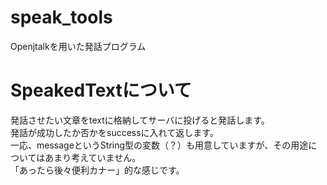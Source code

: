 # speak_tools
Openjtalkを用いた発話プログラム
# SpeakedTextについて
発話させたい文章をtextに格納してサーバに投げると発話します。  
発話が成功したか否かをsuccessに入れて返します。  
一応、messageというString型の変数（？）も用意していますが、その用途についてはあまり考えていません。  
「あったら後々便利カナー」的な感じです。
